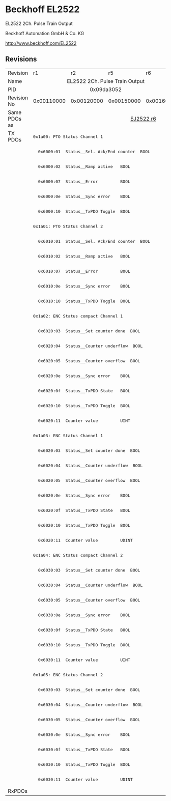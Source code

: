 # Beckhoff EL2522

EL2522 2Ch. Pulse Train Output

Beckhoff Automation GmbH & Co. KG

http://www.beckhoff.com/EL2522

## Revisions
<table>
<tr>
<td>Revision</td>
<td>r1</td>
<td>r2</td>
<td>r5</td>
<td>r6</td>
</tr>
<tr>
<td>Name</td>
<td colspan=4 align="center">EL2522 2Ch. Pulse Train Output</td>
</tr>
<tr>
<td>PID</td>
<td colspan=4 align="center">0x09da3052</td>
</tr>
<tr>
<td>Revision No</td>
<td>0x00110000</td>
<td>0x00120000</td>
<td>0x00150000</td>
<td>0x00160000</td>
</tr>
<tr>
<td>Same PDOs as</td>
<td colspan=2 align="center"></td>
<td colspan=2 align="center"><a href="EJ2522.md">EJ2522 r6</a></td>
</tr>
<tr>
<td rowspan=44 valign=top>TX PDOs</td>
<td colspan=4 align="left"><pre>0x1a00: PTO Status Channel 1</pre></td>
<td></td>
</tr>
<tr>
<td colspan=4 align="left"><pre>  0x6000:01  Status__Sel. Ack/End counter  BOOL</pre></td>
</tr>
<tr>
<td colspan=4 align="left"><pre>  0x6000:02  Status__Ramp active   BOOL</pre></td>
</tr>
<tr>
<td colspan=4 align="left"><pre>  0x6000:07  Status__Error         BOOL</pre></td>
</tr>
<tr>
<td colspan=4 align="left"><pre>  0x6000:0e  Status__Sync error    BOOL</pre></td>
</tr>
<tr>
<td colspan=4 align="left"><pre>  0x6000:10  Status__TxPDO Toggle  BOOL</pre></td>
</tr>
<tr>
<td colspan=4 align="left"><pre>0x1a01: PTO Status Channel 2</pre></td>
</tr>
<tr>
<td colspan=4 align="left"><pre>  0x6010:01  Status__Sel. Ack/End counter  BOOL</pre></td>
</tr>
<tr>
<td colspan=4 align="left"><pre>  0x6010:02  Status__Ramp active   BOOL</pre></td>
</tr>
<tr>
<td colspan=4 align="left"><pre>  0x6010:07  Status__Error         BOOL</pre></td>
</tr>
<tr>
<td colspan=4 align="left"><pre>  0x6010:0e  Status__Sync error    BOOL</pre></td>
</tr>
<tr>
<td colspan=4 align="left"><pre>  0x6010:10  Status__TxPDO Toggle  BOOL</pre></td>
</tr>
<tr>
<td colspan=4 align="left"><pre>0x1a02: ENC Status compact Channel 1</pre></td>
</tr>
<tr>
<td colspan=4 align="left"><pre>  0x6020:03  Status__Set counter done  BOOL</pre></td>
</tr>
<tr>
<td colspan=4 align="left"><pre>  0x6020:04  Status__Counter underflow  BOOL</pre></td>
</tr>
<tr>
<td colspan=4 align="left"><pre>  0x6020:05  Status__Counter overflow  BOOL</pre></td>
</tr>
<tr>
<td colspan=4 align="left"><pre>  0x6020:0e  Status__Sync error    BOOL</pre></td>
</tr>
<tr>
<td colspan=4 align="left"><pre>  0x6020:0f  Status__TxPDO State   BOOL</pre></td>
</tr>
<tr>
<td colspan=4 align="left"><pre>  0x6020:10  Status__TxPDO Toggle  BOOL</pre></td>
</tr>
<tr>
<td colspan=4 align="left"><pre>  0x6020:11  Counter value         UINT</pre></td>
</tr>
<tr>
<td colspan=4 align="left"><pre>0x1a03: ENC Status Channel 1</pre></td>
</tr>
<tr>
<td colspan=4 align="left"><pre>  0x6020:03  Status__Set counter done  BOOL</pre></td>
</tr>
<tr>
<td colspan=4 align="left"><pre>  0x6020:04  Status__Counter underflow  BOOL</pre></td>
</tr>
<tr>
<td colspan=4 align="left"><pre>  0x6020:05  Status__Counter overflow  BOOL</pre></td>
</tr>
<tr>
<td colspan=4 align="left"><pre>  0x6020:0e  Status__Sync error    BOOL</pre></td>
</tr>
<tr>
<td colspan=4 align="left"><pre>  0x6020:0f  Status__TxPDO State   BOOL</pre></td>
</tr>
<tr>
<td colspan=4 align="left"><pre>  0x6020:10  Status__TxPDO Toggle  BOOL</pre></td>
</tr>
<tr>
<td colspan=4 align="left"><pre>  0x6020:11  Counter value         UDINT</pre></td>
</tr>
<tr>
<td colspan=4 align="left"><pre>0x1a04: ENC Status compact Channel 2</pre></td>
</tr>
<tr>
<td colspan=4 align="left"><pre>  0x6030:03  Status__Set counter done  BOOL</pre></td>
</tr>
<tr>
<td colspan=4 align="left"><pre>  0x6030:04  Status__Counter underflow  BOOL</pre></td>
</tr>
<tr>
<td colspan=4 align="left"><pre>  0x6030:05  Status__Counter overflow  BOOL</pre></td>
</tr>
<tr>
<td colspan=4 align="left"><pre>  0x6030:0e  Status__Sync error    BOOL</pre></td>
</tr>
<tr>
<td colspan=4 align="left"><pre>  0x6030:0f  Status__TxPDO State   BOOL</pre></td>
</tr>
<tr>
<td colspan=4 align="left"><pre>  0x6030:10  Status__TxPDO Toggle  BOOL</pre></td>
</tr>
<tr>
<td colspan=4 align="left"><pre>  0x6030:11  Counter value         UINT</pre></td>
</tr>
<tr>
<td colspan=4 align="left"><pre>0x1a05: ENC Status Channel 2</pre></td>
</tr>
<tr>
<td colspan=4 align="left"><pre>  0x6030:03  Status__Set counter done  BOOL</pre></td>
</tr>
<tr>
<td colspan=4 align="left"><pre>  0x6030:04  Status__Counter underflow  BOOL</pre></td>
</tr>
<tr>
<td colspan=4 align="left"><pre>  0x6030:05  Status__Counter overflow  BOOL</pre></td>
</tr>
<tr>
<td colspan=4 align="left"><pre>  0x6030:0e  Status__Sync error    BOOL</pre></td>
</tr>
<tr>
<td colspan=4 align="left"><pre>  0x6030:0f  Status__TxPDO State   BOOL</pre></td>
</tr>
<tr>
<td colspan=4 align="left"><pre>  0x6030:10  Status__TxPDO Toggle  BOOL</pre></td>
</tr>
<tr>
<td colspan=4 align="left"><pre>  0x6030:11  Counter value         UDINT</pre></td>
</tr>
<tr>
<td>RxPDOs</td>
<td colspan=4 align="left"></td>
</tr>
</table>
